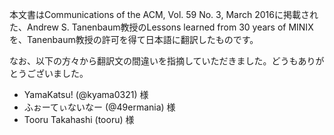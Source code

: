 本文書はCommunications of the ACM, Vol. 59 No. 3, March 2016に掲載された、Andrew S. Tanenbaum教授のLessons learned from 30 years of MINIXを、Tanenbaum教授の許可を得て日本語に翻訳したものです。

なお、以下の方々から翻訳文の間違いを指摘していただきました。どうもありがとうございました。
- YamaKatsu! (@kyama0321) 様
- ふぉーてぃないなー (@49ermania) 様
- Tooru Takahashi (tooru) 様

